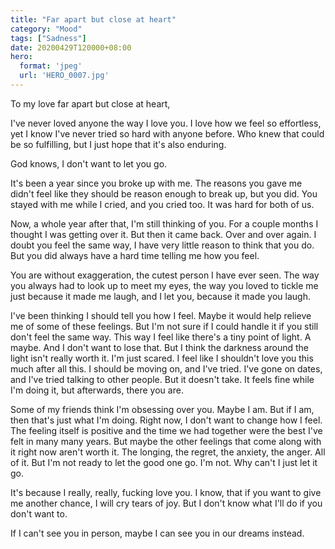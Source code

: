 ```yaml
---
title: "Far apart but close at heart"
category: "Mood"
tags: ["Sadness"]
date: 20200429T120000+08:00
hero:
  format: 'jpeg'
  url: 'HERO_0007.jpg'
---
```

To my love far apart but close at heart,

I've never loved anyone the way I love you. I love how we feel so effortless, yet I know I've never tried so hard with anyone before. Who knew that could be so fulfilling, but I just hope that it's also enduring.

God knows, I don't want to let you go.

It's been a year since you broke up with me. The reasons you gave me didn't feel like they should be reason enough to break up, but you did. You stayed with me while I cried, and you cried too. It was hard for both of us.

Now, a whole year after that, I'm still thinking of you. For a couple months I thought I was getting over it. But then it came back. Over and over again. I doubt you feel the same way, I have very little reason to think that you do. But you did always have a hard time telling me how you feel.

You are without exaggeration, the cutest person I have ever seen. The way you always had to look up to meet my eyes, the way you loved to tickle me just because it made me laugh, and I let you, because it made you laugh.

I've been thinking I should tell you how I feel. Maybe it would help relieve me of some of these feelings. But I'm not sure if I could handle it if you still don't feel the same way. This way I feel like there's a tiny point of light. A maybe. And I don't want to lose that. But I think the darkness around the light isn't really worth it. I'm just scared. I feel like I shouldn't love you this much after all this. I should be moving on, and I've tried. I've gone on dates, and I've tried talking to other people. But it doesn't take. It feels fine while I'm doing it, but afterwards, there you are.

Some of my friends think I'm obsessing over you. Maybe I am. But if I am, then that's just what I'm doing. Right now, I don't want to change how I feel. The feeling itself is positive and the time we had together were the best I've felt in many many years. But maybe the other feelings that come along with it right now aren't worth it. The longing, the regret, the anxiety, the anger. All of it. But I'm not ready to let the good one go. I'm not. Why can't I just let it go.

It's because I really, really, fucking love you. I know, that if you want to give me another chance, I will cry tears of joy. But I don't know what I'll do if you don't want to.

If I can't see you in person, maybe I can see you in our dreams instead.
